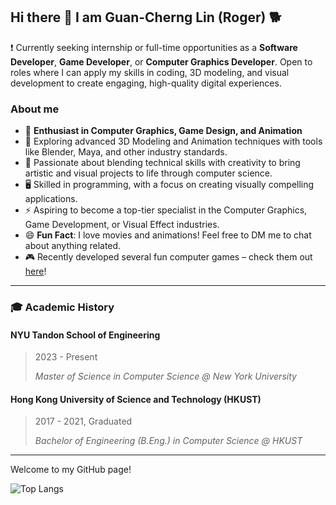 ## Hi there 👋 I am Guan-Cherng Lin (Roger) 🐕
❗ Currently seeking internship or full-time opportunities as a **Software Developer**, **Game Developer**, or **Computer Graphics Developer**. Open to roles where I can apply my skills in coding, 3D modeling, and visual development to create engaging, high-quality digital experiences.



### About me

- 🔭 **Enthusiast in Computer Graphics, Game Design, and Animation**
- 🌱 Exploring advanced 3D Modeling and Animation techniques with tools like Blender, Maya, and other industry standards.
- 🎨 Passionate about blending technical skills with creativity to bring artistic and visual projects to life through computer science.
- 🖥️ Skilled in programming, with a focus on creating visually compelling applications.
- ⚡ Aspiring to become a top-tier specialist in the Computer Graphics, Game Development, or Visual Effect industries.
- 😄 **Fun Fact**: I love movies and animations! Feel free to DM me to chat about anything related.
- 🎮 Recently developed several fun computer games – check them out [here](https://rogerguan.itch.io/)!

---
### 🎓 Academic History

#### NYU Tandon School of Engineering
> 2023 - Present
> 
> *Master of Science in Computer Science @ New York University*
#### Hong Kong University of Science and Technology (HKUST)
> 2017 - 2021, Graduated
> 
> *Bachelor of Engineering (B.Eng.) in Computer Science @ HKUST* 

---

Welcome to my GitHub page!

<!-- [![Roger's GitHub stats](https://github-readme-stats.vercel.app/api?username=guanroger)](https://github.com/guanroger/github-readme-stats) -->
![Top Langs](https://github-readme-stats.vercel.app/api/top-langs/?username=guanroger&hide_progress=true)

<!--
**guanroger/guanroger** is a ✨ _special_ ✨ repository because its `README.md` (this file) appears on your GitHub profile.

Here are some ideas to get you started:

- 🔭 I’m currently working on ...
- 🌱 I’m currently learning ...
- 👯 I’m looking to collaborate on ...
- 🤔 I’m looking for help with ...
- 💬 Ask me about ...
- 📫 How to reach me: ...
- 😄 Pronouns: ...
- ⚡ Fun fact: ...
-->
